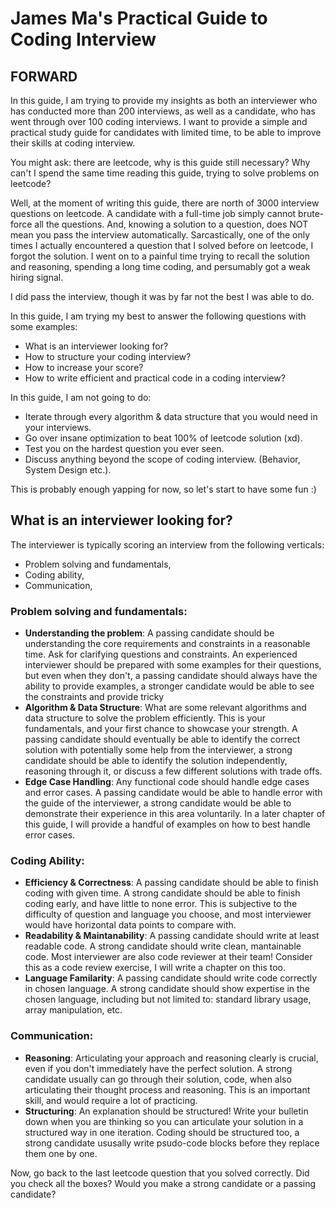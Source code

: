 # James Ma's Practical Guide to Coding Interview

## FORWARD
In this guide, I am trying to provide my insights as both an interviewer who has conducted more than 200 interviews, as well as a candidate, who has went through over 100 coding interviews. I want to provide a simple and practical study guide for candidates with limited time, to be able to improve their skills at coding interview.

You might ask: there are leetcode, why is this guide still necessary? Why can't I spend the same time reading this guide, trying to solve problems on leetcode?

Well, at the moment of writing this guide, there are north of 3000 interview questions on leetcode. A candidate with a full-time job simply cannot brute-force all the questions. And, knowing a solution to a question, does NOT mean you pass the interview automatically. Sarcastically, one of the only times I actually encountered a question that I solved before on leetcode, I forgot the solution. I went on to a painful time trying to recall the solution and reasoning, spending a long time coding, and persumably got a weak hiring signal. 

I did pass the interview, though it was by far not the best I was able to do.

In this guide, I am trying my best to answer the following questions with some examples:
- What is an interviewer looking for?
- How to structure your coding interview?
- How to increase your score?
- How to write efficient and practical code in a coding interview?


In this guide, I am not going to do:
- Iterate through every algorithm & data structure that you would need in your interviews.
- Go over insane optimization to beat 100% of leetcode solution (xd).
- Test you on the hardest question you ever seen.
- Discuss anything beyond the scope of coding interview. (Behavior, System Design etc.).

This is probably enough yapping for now, so let's start to have some fun :) 


## What is an interviewer looking for?
The interviewer is typically scoring an interview from the following verticals:
- Problem solving and fundamentals,
- Coding ability,
- Communication,

### Problem solving and fundamentals:
- **Understanding the problem**: A passing candidate should be understanding the core requirements and constraints in a reasonable time. Ask for clarifying questions and constraints. An experienced interviewer should be prepared with some examples for their questions, but even when they don't, a passing candidate should always have the ability to provide examples, a stronger candidate would be able to see the constraints and provide tricky
- **Algorithm & Data Structure**: What are some relevant algorithms and data structure to solve the problem efficiently. This is your fundamentals, and your first chance to showcase your strength. A passing candidate should eventually be able to identify the correct solution with potentially some help from the interviewer, a strong candidate should be able to identify the solution independently, reasoning through it, or discuss a few different solutions with trade offs.
- **Edge Case Handling**: Any functional code should handle edge cases and error cases. A passing candidate would be able to handle error with the guide of the interviewer, a strong candidate would be able to demonstrate their experience in this area voluntarily. In a later chapter of this guide, I will provide a handful of examples on how to best handle error cases.

### Coding Ability:
- **Efficiency & Correctness**: A passing candidate should be able to finish coding with given time. A strong candidate should be able to finish coding early, and have little to none error. This is subjective to the difficulty of question and language you choose, and most interviewer would have horizontal data points to compare with.
- **Readability & Maintanability**: A passing candidate should write at least readable code. A strong candidate should write clean, mantainable code. Most interviewer are also code reviewer at their team! Consider this as a code review exercise, I will write a chapter on this too.
- **Language Familarity**: A passing candidate should write code correctly in chosen language. A strong candidate should show expertise in the chosen language, including but not limited to: standard library usage, array manipulation, etc.

### Communication:
- **Reasoning**: Articulating your approach and reasoning clearly is crucial, even if you don't immediately have the perfect solution. A strong candidate usually can go through their solution, code, when also articulating their thought process and reasoning. This is an important skill, and would require a lot of practicing.
- **Structuring**: An explanation should be structured! Write your bulletin down when you are thinking so you can articulate your solution in a structured way in one iteration. Coding should be structured too, a strong candidate ususally write psudo-code blocks before they replace them one by one.

Now, go back to the last leetcode question that you solved correctly. Did you check all the boxes? Would you make a strong candidate or a passing candidate?





